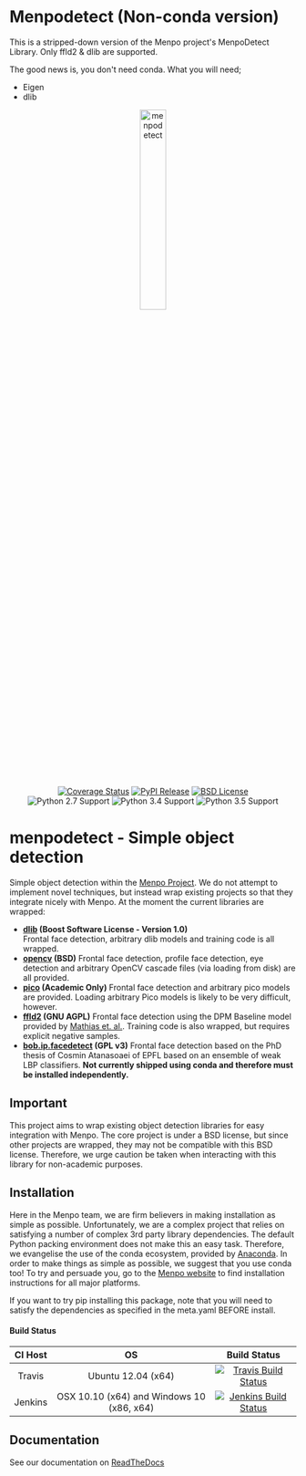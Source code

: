 Menpodetect (Non-conda version)
================
This is a stripped-down version of the Menpo project's MenpoDetect Library.
Only ffld2 & dlib are supported.

The good news is, you don't need conda.
What you will need;
- Eigen
- dlib



<p align="center">
  <img src="menpodetect-logo.png" alt="menpodetect" width="30%"></center>
  <br><br>
  <a href="https://coveralls.io/r/menpo/menpodetect"><img src="http://img.shields.io/coveralls/menpo/menpodetect.svg?style=flat" alt="Coverage Status"/></a>
  <a href="https://pypi.python.org/pypi/menpodetect"><img src="http://img.shields.io/pypi/v/menpodetect.svg?style=flat" alt="PyPI Release"/></a>
  <a href="https://github.com/menpo/menpodetect/blob/master/LICENSE.txt"><img src="http://img.shields.io/badge/License-BSD-green.svg" alt="BSD License"/></a>
  <br>
  <img src="https://img.shields.io/badge/Python-2.7-green.svg" alt="Python 2.7 Support"/>
  <img src="https://img.shields.io/badge/Python-3.4-green.svg" alt="Python 3.4 Support"/>
  <img src="https://img.shields.io/badge/Python-3.5-green.svg" alt="Python 3.5 Support"/>
</p>


menpodetect - Simple object detection
=====================================
Simple object detection within the [Menpo Project](http://www.menpo.org/). We do not attempt
to implement novel techniques, but instead wrap existing projects so that they
integrate nicely with Menpo. At the moment the current libraries are wrapped:

  - **[dlib](http://dlib.net/) (Boost Software License - Version 1.0)**  
    Frontal face detection, arbitrary dlib models and training code is all
    wrapped.
  - **[opencv](http://opencv.org/) (BSD)**
    Frontal face detection, profile face detection, eye detection and arbitrary
    OpenCV cascade files (via loading from disk) are all provided.
  - **[pico](https://github.com/nenadmarkus/pico) (Academic Only)**
    Frontal face detection and arbitrary pico models are provided. Loading
    arbitrary Pico models is likely to be very difficult, however.
  - **[ffld2](http://charles.dubout.ch/en/index.html) (GNU AGPL)**
    Frontal face detection using the DPM Baseline model provided by
    [Mathias et. al.](http://markusmathias.bitbucket.org/2014_eccv_face_detection/).
    Training code is also wrapped, but requires explicit negative samples.
  - **[bob.ip.facedetect](https://pythonhosted.org/bob.ip.facedetect/) (GPL v3)**
    Frontal face detection based on the PhD thesis of Cosmin Atanasoaei of
    EPFL based on an ensemble of weak LBP classifiers. **Not currently shipped
    using conda and therefore must be installed independently.**

Important
---------
This project aims to wrap existing object detection libraries for easy
integration with Menpo. The core project is under a BSD license, but since
other projects are wrapped, they may not be compatible with this BSD license.
Therefore, we urge caution be taken when interacting with this library for
non-academic purposes.

Installation
------------
Here in the Menpo team, we are firm believers in making installation as simple
as possible. Unfortunately, we are a complex project that relies on satisfying
a number of complex 3rd party library dependencies. The default Python packing
environment does not make this an easy task. Therefore, we evangelise the use
of the conda ecosystem, provided by
[Anaconda](https://store.continuum.io/cshop/anaconda/). In order to make things
as simple as possible, we suggest that you use conda too! To try and persuade
you, go to the [Menpo website](http://www.menpo.io/installation/) to find
installation instructions for all major platforms.

If you want to try pip installing this package, note that you will need
to satisfy the dependencies as specified in the meta.yaml BEFORE install.

#### Build Status

|  CI Host |                       OS                  |                      Build Status                     |
|:--------:|:-----------------------------------------:|:-----------------------------------------------------:|
| Travis   | Ubuntu 12.04 (x64)                        | [![Travis Build Status][travis_shield]][travis]       |
| Jenkins  | OSX 10.10 (x64) and Windows 10 (x86, x64) | [![Jenkins Build Status][jenkins_shield]][jenkins]    |


[travis]: https://travis-ci.org/menpo/menpodetect
[travis_shield]: http://img.shields.io/travis/menpo/menpodetect.svg?style=flat
[jenkins]: http://jenkins.menpo.org/view/menpo/job/menpodetect
[jenkins_shield]: http://jenkins.menpo.org/buildStatus/icon?job=menpodetect


Documentation
-------------
See our documentation on [ReadTheDocs](http://menpodetect.readthedocs.org)
